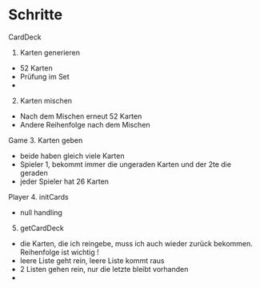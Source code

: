 # Schritte
CardDeck
1. Karten generieren
- 52 Karten
- Prüfung im Set
- 
2. Karten mischen
- Nach dem Mischen erneut 52 Karten
- Andere Reihenfolge nach dem Mischen

Game
3. Karten geben 
- beide haben gleich viele Karten
- Spieler 1, bekommt immer die ungeraden Karten und der 2te die geraden
- jeder Spieler hat 26 Karten

Player
4. initCards
- null handling
5. getCardDeck
- die Karten, die ich reingebe, muss ich auch wieder zurück bekommen. Reihenfolge ist wichtig !
- leere Liste geht rein, leere Liste kommt raus
- 2 Listen gehen rein, nur die letzte bleibt vorhanden
- 